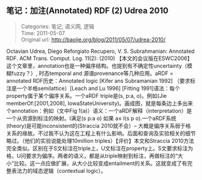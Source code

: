 笔记：加注(Annotated) RDF (2) Udrea 2010
---
    
> Categories: 笔记, 语义网, 逻辑  
> Time: 2011-05-07  
> Original url: <http://baojie.org/blog/2011/05/07/udrea-2010/>
    
Octavian Udrea, Diego Reforgiato Recupero, V. S. Subrahmanian: Annotated RDF. ACM Trans. Comput. Log. 11(2): (2010) 【本文的会议版在ESWC2006】这个文章里，annotation也是一种偏序结构。也提到有不确定性uncertainty（模糊fuzzy？）, 时态temporal and 源谱provenance等几种应用。aRDF = annotated RDF历史：Annotated logic [Kifer ans Subramanian 1992] （要求标注是一个半格semilattice）[Leach and Lu 1996] [Fitting 1991]语法：每个property属于某个偏序关系。一个aRDF triple是(s, p:a, o)。例如(Jie memberOf:[2001,2008], IowaStateUniversity)。画成图，就是每条边上多出来个annotation：例如（文中Fig 1(a)）语义：一个aRDF解释（interpretation）是一个从资源到标注的映射。I满足(s p:a o) 如果 a≤ I(s p o).一个aRDF系统(theory)是可能inconsistent的(Straccia 2010就不会）– 大概是偏序关系弱于格关系的缘故。不过我不认为这在工程上有什么影响。后面和查询及实验相关的细节略过。（他们的实验说能处理10million triples）【评价】本文和Straccia 2010方法完全类似。区别在于S文标注在triple上，U文标注在property上。S文要求标注为格，U问要求为偏序。两者的语义，都是从triple映射到标注，再做标注的“大小”比较。这一点应做扩展，从大小比较变成entailment的关系。这就变成了有完整表法力的域态逻辑（contextual logic）。     
    